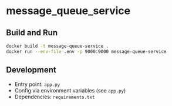 # message_queue_service

## Build and Run

```sh
docker build -t message-queue-service .
docker run --env-file .env -p 9000:9000 message-queue-service
```

## Development

- Entry point: `app.py`
- Config via environment variables (see `app.py`)
- Dependencies: `requirements.txt`
